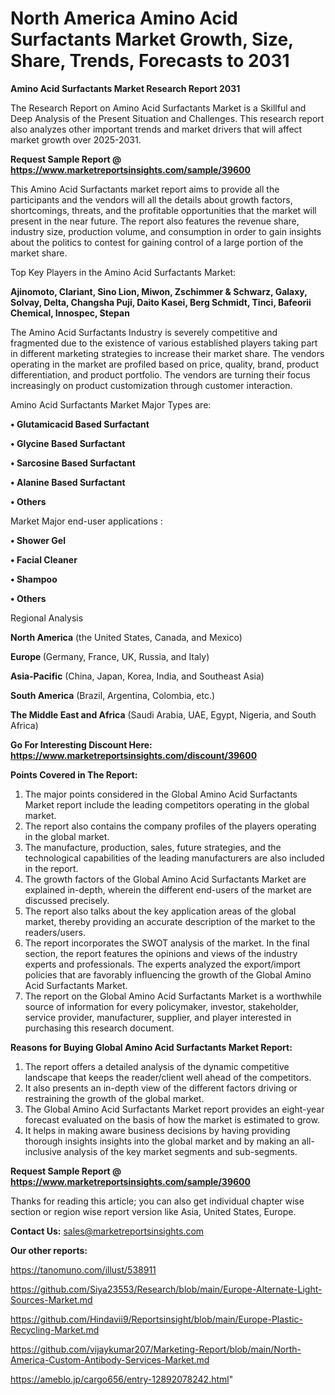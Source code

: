 # North America Amino Acid Surfactants Market Growth, Size, Share, Trends, Forecasts to 2031

<strong>Amino Acid Surfactants Market Research Report 2031</strong>

The Research Report on Amino Acid Surfactants Market is a Skillful and Deep Analysis of the Present Situation and Challenges. This research report also analyzes other important trends and market drivers that will affect market growth over 2025-2031.

<strong>Request Sample Report @ <a href=https://www.marketreportsinsights.com/sample/39600>https://www.marketreportsinsights.com/sample/39600</a></strong>

This Amino Acid Surfactants market report aims to provide all the participants and the vendors will all the details about growth factors, shortcomings, threats, and the profitable opportunities that the market will present in the near future. The report also features the revenue share, industry size, production volume, and consumption in order to gain insights about the politics to contest for gaining control of a large portion of the market share.

Top Key Players in the Amino Acid Surfactants Market:

<strong>Ajinomoto, Clariant, Sino Lion, Miwon, Zschimmer & Schwarz, Galaxy, Solvay, Delta, Changsha Puji, Daito Kasei, Berg Schmidt, Tinci, Bafeorii Chemical, Innospec, Stepan</strong>

The Amino Acid Surfactants Industry is severely competitive and fragmented due to the existence of various established players taking part in different marketing strategies to increase their market share. The vendors operating in the market are profiled based on price, quality, brand, product differentiation, and product portfolio. The vendors are turning their focus increasingly on product customization through customer interaction.

Amino Acid Surfactants Market Major Types are:

<strong>•  Glutamicacid Based Surfactant

•  Glycine Based Surfactant

•  Sarcosine Based Surfactant

•  Alanine Based Surfactant

•  Others</strong>

Market Major end-user applications :

<strong>•  Shower Gel

•  Facial Cleaner

•  Shampoo

•  Others</strong>

Regional Analysis

</u><strong><b>North America</b></strong> (the United States, Canada, and Mexico)

<strong><b>Europe </b></strong>(Germany, France, UK, Russia, and Italy)

<strong><b>Asia-Pacific</b></strong> (China, Japan, Korea, India, and Southeast Asia)

<strong><b>South America</b></strong> (Brazil, Argentina, Colombia, etc.)

<strong><b>The Middle East and Africa</b></strong> (Saudi Arabia, UAE, Egypt, Nigeria, and South Africa)

<strong>Go For Interesting Discount Here: <a href=https://www.marketreportsinsights.com/discount/39600>https://www.marketreportsinsights.com/discount/39600</a></strong>

<strong>Points Covered in The Report:</strong>
<ol>
  <li>The major points considered in the Global Amino Acid Surfactants Market report include the leading competitors operating in the global market.</li>
  <li>The report also contains the company profiles of the players operating in the global market.</li>
  <li>The manufacture, production, sales, future strategies, and the technological capabilities of the leading manufacturers are also included in the report.</li>
  <li>The growth factors of the Global Amino Acid Surfactants Market are explained in-depth, wherein the different end-users of the market are discussed precisely.</li>
  <li>The report also talks about the key application areas of the global market, thereby providing an accurate description of the market to the readers/users.</li>
  <li>The report incorporates the SWOT analysis of the market. In the final section, the report features the opinions and views of the industry experts and professionals. The experts analyzed the export/import policies that are favorably influencing the growth of the Global Amino Acid Surfactants Market.</li>
  <li>The report on the Global Amino Acid Surfactants Market is a worthwhile source of information for every policymaker, investor, stakeholder, service provider, manufacturer, supplier, and player interested in purchasing this research document.</li>
</ol>
<strong>Reasons for Buying Global Amino Acid Surfactants Market Report:</strong>

<ol>
  <li>The report offers a detailed analysis of the dynamic competitive landscape that keeps the reader/client well ahead of the competitors.</li>
  <li>It also presents an in-depth view of the different factors driving or restraining the growth of the global market.</li>
  <li>The Global Amino Acid Surfactants Market report provides an eight-year forecast evaluated on the basis of how the market is estimated to grow.</li>
  <li>It helps in making aware business decisions by having providing thorough insights insights into the global market and by making an all-inclusive analysis of the key market segments and sub-segments.</li>
</ol>
<strong>Request Sample Report @ <a href=https://www.marketreportsinsights.com/sample/39600>https://www.marketreportsinsights.com/sample/39600</a></strong>


Thanks for reading this article; you can also get individual chapter wise section or region wise report version like Asia, United States, Europe.

<strong>Contact Us:</strong>
sales@marketreportsinsights.com

<strong>Our other reports:</strong>

<a href=https://tanomuno.com/illust/538911>https://tanomuno.com/illust/538911</a>

<a href=https://github.com/Siya23553/Research/blob/main/Europe-Alternate-Light-Sources-Market.md>https://github.com/Siya23553/Research/blob/main/Europe-Alternate-Light-Sources-Market.md</a>

<a href=https://github.com/Hindavii9/Reportsinsight/blob/main/Europe-Plastic-Recycling-Market.md>https://github.com/Hindavii9/Reportsinsight/blob/main/Europe-Plastic-Recycling-Market.md</a>

<a href=https://github.com/vijaykumar207/Marketing-Report/blob/main/North-America-Custom-Antibody-Services-Market.md>https://github.com/vijaykumar207/Marketing-Report/blob/main/North-America-Custom-Antibody-Services-Market.md</a>

<a href=https://ameblo.jp/cargo656/entry-12892078242.html>https://ameblo.jp/cargo656/entry-12892078242.html</a>"
